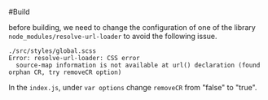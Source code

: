 #Build

before building, we need to change the configuration of one of the library 
`node_modules/resolve-url-loader` to avoid the following issue.
````
./src/styles/global.scss
Error: resolve-url-loader: CSS error
  source-map information is not available at url() declaration (found orphan CR, try removeCR option)

````

In the `index.js`, under `var options` change `removeCR` from "false" to "true".